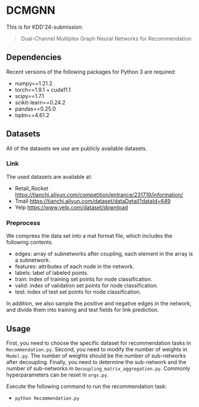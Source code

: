 # DCMGNN
This is for KDD'24-submission:
> Dual-Channel Multiplex Graph Neural Networks for Recommendation


## Dependencies
Recent versions of the following packages for Python 3 are required:
* numpy==1.21.2
* torch==1.9.1 + cuda11.1
* scipy==1.7.1
* scikit-learn==0.24.2
* pandas==0.25.0
* tqdm==4.61.2

## Datasets
All of the datasets we use are publicly available datasets.
### Link
The used datasets are available at:
* Retail_Rocket https://tianchi.aliyun.com/competition/entrance/231719/information/
* Tmall https://tianchi.aliyun.com/dataset/dataDetail?dataId=649
* Yelp https://www.yelp.com/dataset/download

### Preprocess
We compress the data set into a mat format file, which includes the following contents.
* edges: array of subnetworks after coupling, each element in the array is a subnetwork.
* features: attributes of each node in the network.
* labels: label of labeled points.
* train: index of training set points for node classification. 
* valid: index of validation set points for node classification.
* test: index of test set points for node classification.

In addition, we also sample the positive and negative edges in the network, and divide them into training and test fields for link prediction.

## Usage
First, you need to choose the specific dataset for recommendation tasks in `Recommendation.py`. Second, you need to modify the number of weights in `Model.py`. The number of weights should be the number of sub-networks after decoupling. Finally, you need to determine the sub-network and the number of sub-networks in `Decoupling_matrix_aggregation.py`. Commonly hyperparameters can be reset in `args.py`.

Execute the following command to run the recommendation task:

* `python Recommendation.py`
